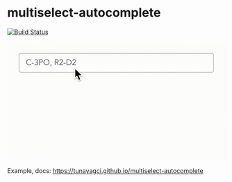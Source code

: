 # multiselect-autocomplete
[![Build Status](https://semaphoreci.com/api/v1/tunayagci/multiselect-autocomplete/branches/master/shields_badge.svg)](https://semaphoreci.com/tunayagci/multiselect-autocomplete)

![](/public/autocomplete-1-gif.gif)

Example, docs: https://tunayagci.github.io/multiselect-autocomplete
